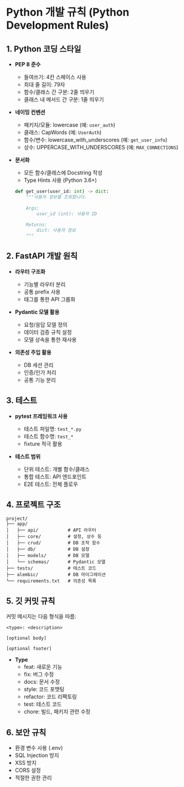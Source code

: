 # Python 개발 규칙 (Python Development Rules)

## 1. Python 코딩 스타일
- **PEP 8 준수**
  - 들여쓰기: 4칸 스페이스 사용
  - 최대 줄 길이: 79자
  - 함수/클래스 간 구분: 2줄 띄우기
  - 클래스 내 메서드 간 구분: 1줄 띄우기

- **네이밍 컨벤션**
  - 패키지/모듈: lowercase (예: `user_auth`)
  - 클래스: CapWords (예: `UserAuth`)
  - 함수/변수: lowercase_with_underscores (예: `get_user_info`)
  - 상수: UPPERCASE_WITH_UNDERSCORES (예: `MAX_CONNECTIONS`)

- **문서화**
  - 모든 함수/클래스에 Docstring 작성
  - Type Hints 사용 (Python 3.6+)
  ```python
  def get_user(user_id: int) -> dict:
      """사용자 정보를 조회합니다.
      
      Args:
          user_id (int): 사용자 ID
      
      Returns:
          dict: 사용자 정보
      """
  ```

## 2. FastAPI 개발 원칙
- **라우터 구조화**
  - 기능별 라우터 분리
  - 공통 prefix 사용
  - 태그를 통한 API 그룹화

- **Pydantic 모델 활용**
  - 요청/응답 모델 정의
  - 데이터 검증 규칙 설정
  - 모델 상속을 통한 재사용

- **의존성 주입 활용**
  - DB 세션 관리
  - 인증/인가 처리
  - 공통 기능 분리

## 3. 테스트
- **pytest 프레임워크 사용**
  - 테스트 파일명: `test_*.py`
  - 테스트 함수명: `test_*`
  - fixture 적극 활용

- **테스트 범위**
  - 단위 테스트: 개별 함수/클래스
  - 통합 테스트: API 엔드포인트
  - E2E 테스트: 전체 플로우

## 4. 프로젝트 구조
```
project/
├── app/
│   ├── api/           # API 라우터
│   ├── core/          # 설정, 상수 등
│   ├── crud/          # DB 조작 함수
│   ├── db/            # DB 설정
│   ├── models/        # DB 모델
│   └── schemas/       # Pydantic 모델
├── tests/             # 테스트 코드
├── alembic/           # DB 마이그레이션
└── requirements.txt   # 의존성 목록
```

## 5. 깃 커밋 규칙
커밋 메시지는 다음 형식을 따름:
```
<type>: <description>

[optional body]

[optional footer]
```

- **Type**
  - feat: 새로운 기능
  - fix: 버그 수정
  - docs: 문서 수정
  - style: 코드 포맷팅
  - refactor: 코드 리팩토링
  - test: 테스트 코드
  - chore: 빌드, 패키지 관련 수정

## 6. 보안 규칙
- 환경 변수 사용 (.env)
- SQL Injection 방지
- XSS 방지
- CORS 설정
- 적절한 권한 관리 
